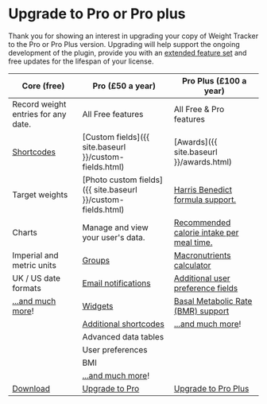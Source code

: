 
# Upgrade to Pro or Pro plus

Thank you for showing an interest in upgrading your copy of Weight Tracker to the Pro or Pro Plus version. Upgrading will help support the ongoing development of the plugin, provide you with an [extended feature set](https://alicolville.github.io/Weight-Tracker/features.html) and free updates for the lifespan of your license.

| Core (free)      | Pro (£50 a year) |Pro Plus (£100 a year) |
| ----------- | ----------- |----------- |
| Record weight entries for any date.      | All Free features       | All Free & Pro features
| [Shortcodes](https://weight.yeken.uk/shortcodes/)   | [Custom fields]({{ site.baseurl }}/custom-fields.html) | [Awards]({{ site.baseurl }}/awards.html)
| Target weights | [Photo custom fields]({{ site.baseurl }}/custom-fields.html) | [Harris Benedict formula support.](https://weight.yeken.uk/calculations/)
| Charts | Manage and view your user's data. |[Recommended calorie intake per meal time.](https://weight.yeken.uk/calculations/)
| Imperial and metric units | [Groups](https://weight.yeken.uk/groups/) | [Macronutrients calculator](https://weight.yeken.uk/calculations/)
| UK / US date formats | [Email notifications](https://weight.yeken.uk/email-notifications/) | [Additional user preference fields](https://weight.yeken.uk/calculations/)
| [...and much more](https://alicolville.github.io/Weight-Tracker/features.html)! | [Widgets](https://weight.yeken.uk/widgets/) | [Basal Metabolic Rate (BMR) support](https://weight.yeken.uk/calculations/)
|  | [Additional shortcodes](https://weight.yeken.uk/shortcodes/) | [...and much more](https://alicolville.github.io/Weight-Tracker/features.html)! 
|  | Advanced data tables |
|  | User preferences |
|  | BMI |
|  | [...and much more](https://alicolville.github.io/Weight-Tracker/features.html)! |
| [Download](https://wordpress.org/plugins/weight-loss-tracker/) | [Upgrade to Pro](https://weight.yeken.uk/get-pro/) | [Upgrade to Pro Plus](https://weight.yeken.uk/get-pro-plus/)
